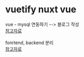 # vuetify nuxt vue


vue - mysql 연동하기 --> 블로그 작성<br>
[참고자료](https://opentutorials.org/course/3347/21185)
<br><br>
fonrtend, backend 분리 <br>
[참고자료](https://vlee.kr/4155)
